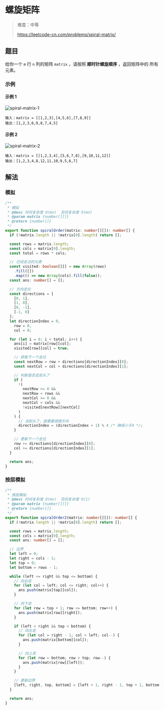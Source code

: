 # 螺旋矩阵

> 难度：中等
>
> https://leetcode-cn.com/problems/spiral-matrix/

## 题目

给你一个 `m` 行 `n` 列的矩阵 `matrix` ，请按照 **顺时针螺旋顺序** ，返回矩阵中的
所有元素。

### 示例

#### 示例 1

![spiral-matrix-1](https://user-images.githubusercontent.com/88995580/159103332-59c3e856-81fa-4e65-851f-05c9f3a21a77.jpg)

```
输入：matrix = [[1,2,3],[4,5,6],[7,8,9]]
输出：[1,2,3,6,9,8,7,4,5]
```

#### 示例 2

![spiral-matrix-2](https://user-images.githubusercontent.com/88995580/159103330-b75f8185-ba30-4ead-b688-c6280a740614.jpg)

```
输入：matrix = [[1,2,3,4],[5,6,7,8],[9,10,11,12]]
输出：[1,2,3,4,8,12,11,10,9,5,6,7]
```

## 解法

### 模拟

```typescript
/**
 * 模拟
 * @desc 时间复杂度 O(mn)  空间复杂度 O(mn)
 * @param matrix {number[][]}
 * @return {number[]}
 */
export function spiralOrder(matrix: number[][]): number[] {
  if (!matrix.length || !matrix[0].length) return [];

  const rows = matrix.length;
  const cols = matrix[0].length;
  const total = rows * cols;

  // 已经走过的元素
  const visited: boolean[][] = new Array(rows)
    .fill([])
    .map(() => new Array(cols).fill(false));
  const ans: number[] = [];

  // 方向走位
  const directions = [
    [0, 1],
    [1, 0],
    [0, -1],
    [-1, 0]
  ];
  let directionIndex = 0,
    row = 0,
    col = 0;

  for (let i = 0; i < total; i++) {
    ans[i] = matrix[row][col];
    visited[row][col] = true;

    // 获取下一个走位
    const nextRow = row + directions[directionIndex][0];
    const nextCol = col + directions[directionIndex][1];

    // 判断是否走到头了
    if (
      !(
        nextRow >= 0 &&
        nextRow < rows &&
        nextCol >= 0 &&
        nextCol < cols &&
        !visited[nextRow][nextCol]
      )
    ) {
      // 当到头了，就需要调换方向
      directionIndex = (directionIndex + 1) % 4 /* 确保小于4 */;
    }

    // 更新下一个走位
    row += directions[directionIndex][0];
    col += directions[directionIndex][1];
  }

  return ans;
}
```

### 按层模拟

```typescript
/**
 * 按层模拟
 * @desc 时间复杂度 O(mn)  空间复杂度 O(1)
 * @param matrix {number[][]}
 * @return {number[]}
 */
export function spiralOrder2(matrix: number[][]): number[] {
  if (!matrix.length || !matrix[0].length) return [];

  const rows = matrix.length;
  const cols = matrix[0].length;
  const ans: number[] = [];

  // 边界
  let left = 0;
  let right = cols - 1;
  let top = 0;
  let bottom = rows - 1;

  while (left <= right && top <= bottom) {
    // 向右走
    for (let col = left; col <= right; col++) {
      ans.push(matrix[top][col]);
    }

    // 向下走
    for (let row = top + 1; row <= bottom; row++) {
      ans.push(matrix[row][right]);
    }

    if (left < right && top < bottom) {
      // 向左走
      for (let col = right - 1; col > left; col--) {
        ans.push(matrix[bottom][col]);
      }

      // 向上走
      for (let row = bottom; row > top; row--) {
        ans.push(matrix[row][left]);
      }
    }

    // 更新边界
    [left, right, top, bottom] = [left + 1, right - 1, top + 1, bottom - 1];
  }

  return ans;
}
```
